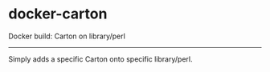 docker-carton
=============

Docker build: Carton on library/perl

* * *

Simply adds a specific Carton onto specific library/perl.

